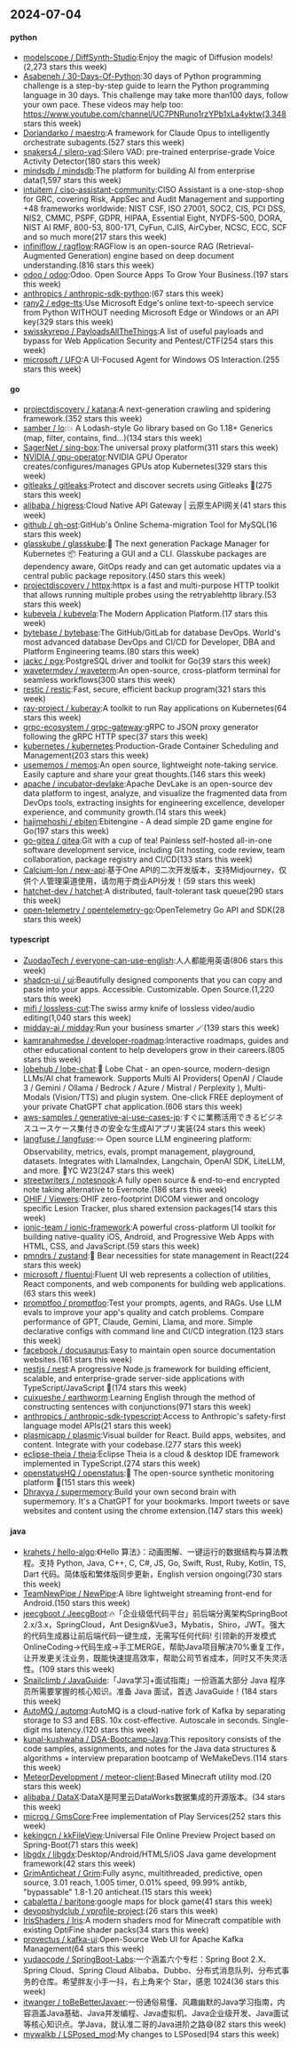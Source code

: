 ## 2024-07-04

#### python
* [modelscope / DiffSynth-Studio](https://github.com/modelscope/DiffSynth-Studio):Enjoy the magic of Diffusion models!(2,273 stars this week)
* [Asabeneh / 30-Days-Of-Python](https://github.com/Asabeneh/30-Days-Of-Python):30 days of Python programming challenge is a step-by-step guide to learn the Python programming language in 30 days. This challenge may take more than100 days, follow your own pace. These videos may help too: https://www.youtube.com/channel/UC7PNRuno1rzYPb1xLa4yktw(3,348 stars this week)
* [Doriandarko / maestro](https://github.com/Doriandarko/maestro):A framework for Claude Opus to intelligently orchestrate subagents.(527 stars this week)
* [snakers4 / silero-vad](https://github.com/snakers4/silero-vad):Silero VAD: pre-trained enterprise-grade Voice Activity Detector(180 stars this week)
* [mindsdb / mindsdb](https://github.com/mindsdb/mindsdb):The platform for building AI from enterprise data(1,597 stars this week)
* [intuitem / ciso-assistant-community](https://github.com/intuitem/ciso-assistant-community):CISO Assistant is a one-stop-shop for GRC, covering Risk, AppSec and Audit Management and supporting +48 frameworks worldwide: NIST CSF, ISO 27001, SOC2, CIS, PCI DSS, NIS2, CMMC, PSPF, GDPR, HIPAA, Essential Eight, NYDFS-500, DORA, NIST AI RMF, 800-53, 800-171, CyFun, CJIS, AirCyber, NCSC, ECC, SCF and so much more(217 stars this week)
* [infiniflow / ragflow](https://github.com/infiniflow/ragflow):RAGFlow is an open-source RAG (Retrieval-Augmented Generation) engine based on deep document understanding.(816 stars this week)
* [odoo / odoo](https://github.com/odoo/odoo):Odoo. Open Source Apps To Grow Your Business.(197 stars this week)
* [anthropics / anthropic-sdk-python](https://github.com/anthropics/anthropic-sdk-python):(67 stars this week)
* [rany2 / edge-tts](https://github.com/rany2/edge-tts):Use Microsoft Edge's online text-to-speech service from Python WITHOUT needing Microsoft Edge or Windows or an API key(329 stars this week)
* [swisskyrepo / PayloadsAllTheThings](https://github.com/swisskyrepo/PayloadsAllTheThings):A list of useful payloads and bypass for Web Application Security and Pentest/CTF(254 stars this week)
* [microsoft / UFO](https://github.com/microsoft/UFO):A UI-Focused Agent for Windows OS Interaction.(255 stars this week)

#### go
* [projectdiscovery / katana](https://github.com/projectdiscovery/katana):A next-generation crawling and spidering framework.(352 stars this week)
* [samber / lo](https://github.com/samber/lo):💥 A Lodash-style Go library based on Go 1.18+ Generics (map, filter, contains, find...)(134 stars this week)
* [SagerNet / sing-box](https://github.com/SagerNet/sing-box):The universal proxy platform(311 stars this week)
* [NVIDIA / gpu-operator](https://github.com/NVIDIA/gpu-operator):NVIDIA GPU Operator creates/configures/manages GPUs atop Kubernetes(329 stars this week)
* [gitleaks / gitleaks](https://github.com/gitleaks/gitleaks):Protect and discover secrets using Gitleaks 🔑(275 stars this week)
* [alibaba / higress](https://github.com/alibaba/higress):Cloud Native API Gateway | 云原生API网关(41 stars this week)
* [github / gh-ost](https://github.com/github/gh-ost):GitHub's Online Schema-migration Tool for MySQL(16 stars this week)
* [glasskube / glasskube](https://github.com/glasskube/glasskube):🧊 The next generation Package Manager for Kubernetes 📦 Featuring a GUI and a CLI. Glasskube packages are dependency aware, GitOps ready and can get automatic updates via a central public package repository.(450 stars this week)
* [projectdiscovery / httpx](https://github.com/projectdiscovery/httpx):httpx is a fast and multi-purpose HTTP toolkit that allows running multiple probes using the retryablehttp library.(53 stars this week)
* [kubevela / kubevela](https://github.com/kubevela/kubevela):The Modern Application Platform.(17 stars this week)
* [bytebase / bytebase](https://github.com/bytebase/bytebase):The GitHub/GitLab for database DevOps. World's most advanced database DevOps and CI/CD for Developer, DBA and Platform Engineering teams.(80 stars this week)
* [jackc / pgx](https://github.com/jackc/pgx):PostgreSQL driver and toolkit for Go(39 stars this week)
* [wavetermdev / waveterm](https://github.com/wavetermdev/waveterm):An open-source, cross-platform terminal for seamless workflows(300 stars this week)
* [restic / restic](https://github.com/restic/restic):Fast, secure, efficient backup program(321 stars this week)
* [ray-project / kuberay](https://github.com/ray-project/kuberay):A toolkit to run Ray applications on Kubernetes(64 stars this week)
* [grpc-ecosystem / grpc-gateway](https://github.com/grpc-ecosystem/grpc-gateway):gRPC to JSON proxy generator following the gRPC HTTP spec(37 stars this week)
* [kubernetes / kubernetes](https://github.com/kubernetes/kubernetes):Production-Grade Container Scheduling and Management(203 stars this week)
* [usememos / memos](https://github.com/usememos/memos):An open source, lightweight note-taking service. Easily capture and share your great thoughts.(146 stars this week)
* [apache / incubator-devlake](https://github.com/apache/incubator-devlake):Apache DevLake is an open-source dev data platform to ingest, analyze, and visualize the fragmented data from DevOps tools, extracting insights for engineering excellence, developer experience, and community growth.(14 stars this week)
* [hajimehoshi / ebiten](https://github.com/hajimehoshi/ebiten):Ebitengine - A dead simple 2D game engine for Go(197 stars this week)
* [go-gitea / gitea](https://github.com/go-gitea/gitea):Git with a cup of tea! Painless self-hosted all-in-one software development service, including Git hosting, code review, team collaboration, package registry and CI/CD(133 stars this week)
* [Calcium-Ion / new-api](https://github.com/Calcium-Ion/new-api):基于One API的二次开发版本，支持Midjourney，仅供个人管理渠道使用，请勿用于商业API分发！(59 stars this week)
* [hatchet-dev / hatchet](https://github.com/hatchet-dev/hatchet):A distributed, fault-tolerant task queue(290 stars this week)
* [open-telemetry / opentelemetry-go](https://github.com/open-telemetry/opentelemetry-go):OpenTelemetry Go API and SDK(28 stars this week)

#### typescript
* [ZuodaoTech / everyone-can-use-english](https://github.com/ZuodaoTech/everyone-can-use-english):人人都能用英语(806 stars this week)
* [shadcn-ui / ui](https://github.com/shadcn-ui/ui):Beautifully designed components that you can copy and paste into your apps. Accessible. Customizable. Open Source.(1,220 stars this week)
* [mifi / lossless-cut](https://github.com/mifi/lossless-cut):The swiss army knife of lossless video/audio editing(1,040 stars this week)
* [midday-ai / midday](https://github.com/midday-ai/midday):Run your business smarter 🪄(139 stars this week)
* [kamranahmedse / developer-roadmap](https://github.com/kamranahmedse/developer-roadmap):Interactive roadmaps, guides and other educational content to help developers grow in their careers.(805 stars this week)
* [lobehub / lobe-chat](https://github.com/lobehub/lobe-chat):🤯 Lobe Chat - an open-source, modern-design LLMs/AI chat framework. Supports Multi AI Providers( OpenAI / Claude 3 / Gemini / Ollama / Bedrock / Azure / Mistral / Perplexity ), Multi-Modals (Vision/TTS) and plugin system. One-click FREE deployment of your private ChatGPT chat application.(606 stars this week)
* [aws-samples / generative-ai-use-cases-jp](https://github.com/aws-samples/generative-ai-use-cases-jp):すぐに業務活用できるビジネスユースケース集付きの安全な生成AIアプリ実装(24 stars this week)
* [langfuse / langfuse](https://github.com/langfuse/langfuse):🪢 Open source LLM engineering platform: Observability, metrics, evals, prompt management, playground, datasets. Integrates with LlamaIndex, Langchain, OpenAI SDK, LiteLLM, and more. 🍊YC W23(247 stars this week)
* [streetwriters / notesnook](https://github.com/streetwriters/notesnook):A fully open source & end-to-end encrypted note taking alternative to Evernote.(186 stars this week)
* [OHIF / Viewers](https://github.com/OHIF/Viewers):OHIF zero-footprint DICOM viewer and oncology specific Lesion Tracker, plus shared extension packages(14 stars this week)
* [ionic-team / ionic-framework](https://github.com/ionic-team/ionic-framework):A powerful cross-platform UI toolkit for building native-quality iOS, Android, and Progressive Web Apps with HTML, CSS, and JavaScript.(59 stars this week)
* [pmndrs / zustand](https://github.com/pmndrs/zustand):🐻 Bear necessities for state management in React(224 stars this week)
* [microsoft / fluentui](https://github.com/microsoft/fluentui):Fluent UI web represents a collection of utilities, React components, and web components for building web applications.(63 stars this week)
* [promptfoo / promptfoo](https://github.com/promptfoo/promptfoo):Test your prompts, agents, and RAGs. Use LLM evals to improve your app's quality and catch problems. Compare performance of GPT, Claude, Gemini, Llama, and more. Simple declarative configs with command line and CI/CD integration.(123 stars this week)
* [facebook / docusaurus](https://github.com/facebook/docusaurus):Easy to maintain open source documentation websites.(161 stars this week)
* [nestjs / nest](https://github.com/nestjs/nest):A progressive Node.js framework for building efficient, scalable, and enterprise-grade server-side applications with TypeScript/JavaScript 🚀(174 stars this week)
* [cuixueshe / earthworm](https://github.com/cuixueshe/earthworm):Learning English through the method of constructing sentences with conjunctions(971 stars this week)
* [anthropics / anthropic-sdk-typescript](https://github.com/anthropics/anthropic-sdk-typescript):Access to Anthropic's safety-first language model APIs(21 stars this week)
* [plasmicapp / plasmic](https://github.com/plasmicapp/plasmic):Visual builder for React. Build apps, websites, and content. Integrate with your codebase.(277 stars this week)
* [eclipse-theia / theia](https://github.com/eclipse-theia/theia):Eclipse Theia is a cloud & desktop IDE framework implemented in TypeScript.(274 stars this week)
* [openstatusHQ / openstatus](https://github.com/openstatusHQ/openstatus):🏓 The open-source synthetic monitoring platform 🏓(151 stars this week)
* [Dhravya / supermemory](https://github.com/Dhravya/supermemory):Build your own second brain with supermemory. It's a ChatGPT for your bookmarks. Import tweets or save websites and content using the chrome extension.(147 stars this week)

#### java
* [krahets / hello-algo](https://github.com/krahets/hello-algo):《Hello 算法》：动画图解、一键运行的数据结构与算法教程。支持 Python, Java, C++, C, C#, JS, Go, Swift, Rust, Ruby, Kotlin, TS, Dart 代码。简体版和繁体版同步更新，English version ongoing(730 stars this week)
* [TeamNewPipe / NewPipe](https://github.com/TeamNewPipe/NewPipe):A libre lightweight streaming front-end for Android.(150 stars this week)
* [jeecgboot / JeecgBoot](https://github.com/jeecgboot/JeecgBoot):🔥「企业级低代码平台」前后端分离架构SpringBoot 2.x/3.x，SpringCloud，Ant Design&Vue3，Mybatis，Shiro，JWT。强大的代码生成器让前后端代码一键生成，无需写任何代码! 引领新的开发模式OnlineCoding->代码生成->手工MERGE，帮助Java项目解决70%重复工作，让开发更关注业务，既能快速提高效率，帮助公司节省成本，同时又不失灵活性。(109 stars this week)
* [Snailclimb / JavaGuide](https://github.com/Snailclimb/JavaGuide):「Java学习+面试指南」一份涵盖大部分 Java 程序员所需要掌握的核心知识。准备 Java 面试，首选 JavaGuide！(184 stars this week)
* [AutoMQ / automq](https://github.com/AutoMQ/automq):AutoMQ is a cloud-native fork of Kafka by separating storage to S3 and EBS. 10x cost-effective. Autoscale in seconds. Single-digit ms latency.(120 stars this week)
* [kunal-kushwaha / DSA-Bootcamp-Java](https://github.com/kunal-kushwaha/DSA-Bootcamp-Java):This repository consists of the code samples, assignments, and notes for the Java data structures & algorithms + interview preparation bootcamp of WeMakeDevs.(114 stars this week)
* [MeteorDevelopment / meteor-client](https://github.com/MeteorDevelopment/meteor-client):Based Minecraft utility mod.(20 stars this week)
* [alibaba / DataX](https://github.com/alibaba/DataX):DataX是阿里云DataWorks数据集成的开源版本。(34 stars this week)
* [microg / GmsCore](https://github.com/microg/GmsCore):Free implementation of Play Services(252 stars this week)
* [kekingcn / kkFileView](https://github.com/kekingcn/kkFileView):Universal File Online Preview Project based on Spring-Boot(71 stars this week)
* [libgdx / libgdx](https://github.com/libgdx/libgdx):Desktop/Android/HTML5/iOS Java game development framework(42 stars this week)
* [GrimAnticheat / Grim](https://github.com/GrimAnticheat/Grim):Fully async, multithreaded, predictive, open source, 3.01 reach, 1.005 timer, 0.01% speed, 99.99% antikb, "bypassable" 1.8-1.20 anticheat.(15 stars this week)
* [cabaletta / baritone](https://github.com/cabaletta/baritone):google maps for block game(41 stars this week)
* [devopshydclub / vprofile-project](https://github.com/devopshydclub/vprofile-project):(26 stars this week)
* [IrisShaders / Iris](https://github.com/IrisShaders/Iris):A modern shaders mod for Minecraft compatible with existing OptiFine shader packs(34 stars this week)
* [provectus / kafka-ui](https://github.com/provectus/kafka-ui):Open-Source Web UI for Apache Kafka Management(64 stars this week)
* [yudaocode / SpringBoot-Labs](https://github.com/yudaocode/SpringBoot-Labs):一个涵盖六个专栏：Spring Boot 2.X、Spring Cloud、Spring Cloud Alibaba、Dubbo、分布式消息队列、分布式事务的仓库。希望胖友小手一抖，右上角来个 Star，感恩 1024(36 stars this week)
* [itwanger / toBeBetterJavaer](https://github.com/itwanger/toBeBetterJavaer):一份通俗易懂、风趣幽默的Java学习指南，内容涵盖Java基础、Java并发编程、Java虚拟机、Java企业级开发、Java面试等核心知识点。学Java，就认准二哥的Java进阶之路😄(82 stars this week)
* [mywalkb / LSPosed_mod](https://github.com/mywalkb/LSPosed_mod):My changes to LSPosed(94 stars this week)
